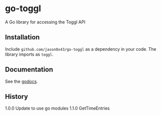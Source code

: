 go-toggl
========

A Go library for accessing the Toggl API

Installation
------------

Include `github.com/jason0x43/go-toggl` as a dependency in your code. The library imports as `toggl`.

Documentation
-------------

See the [godocs](http://godoc.org/github.com/jason0x43/go-toggl).

History
-------

1.0.0 Update to use go modules
1.1.0 GetTimeEntries
